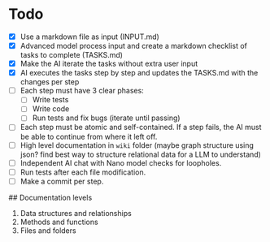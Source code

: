 # Todo

- [x] Use a markdown file as input (INPUT.md)
- [x] Advanced model process input and create a markdown checklist of tasks to complete (TASKS.md)
- [x] Make the AI iterate the tasks without extra user input
- [x] AI executes the tasks step by step and updates the TASKS.md with the changes per step
- [ ] Each step must have 3 clear phases:
  - [ ] Write tests
  - [ ] Write code
  - [ ] Run tests and fix bugs (iterate until passing)
- [ ] Each step must be atomic and self-contained. If a step fails, the AI must be able to continue from where it left off.
- [ ] High level documentation in `wiki` folder (maybe graph structure using json? find best way to structure relational data for a LLM to understand)
- [ ] Independent AI chat with Nano model checks for loopholes.
- [ ] Run tests after each file modification.
- [ ] Make a commit per step.

## Documentation levels

1. Data structures and relationships
2. Methods and functions
3. Files and folders